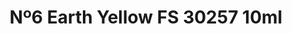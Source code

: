 ---
layout: product
title: "Nº6 Earth Yellow FS 30257 10ml"
price: "330" 
desc: "Acrylic Laquer 10mL"
img_path: "/assets/img/RC030.webp"
brand: "AK "
available: false
special_offer: false
new: false
soon: false
cat: "020000"
subcat: "020200"
subsubcat: "020201"
sifra: "RC030"
popular: false
---